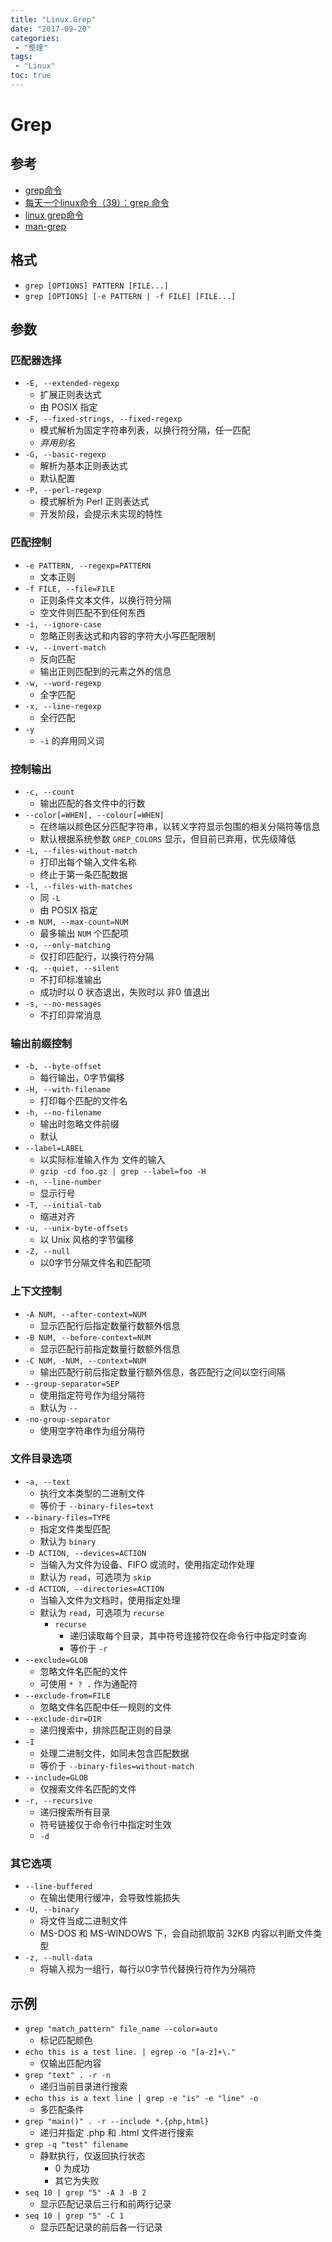 ```yaml
---
title: "Linux.Grep"
date: "2017-09-20"
categories:
 - "整理"
tags:
 - "Linux"
toc: true
---
```



# Grep
## 参考
- [grep命令](http://man.linuxde.net/grep)
- [每天一个linux命令（39）：grep 命令](http://www.cnblogs.com/peida/archive/2012/12/17/2821195.html)
- [linux grep命令](http://www.cnblogs.com/end/archive/2012/02/21/2360965.html)
- [man-grep](http://otzm88f21.bkt.clouddn.com/b9a82f1e-a3ba-4f54-b6e4-7aa00de43296.txt)


## 格式
- `grep [OPTIONS] PATTERN [FILE...]`
- `grep [OPTIONS] [-e PATTERN | -f FILE] [FILE...]`

## 参数
### 匹配器选择
- `-E, --extended-regexp`
    - 扩展正则表达式
    - 由 POSIX 指定
- `-F, --fixed-strings, --fixed-regexp`
    - 模式解析为固定字符串列表，以换行符分隔，任一匹配
    - *弃用别名*
- `-G, --basic-regexp`
    - 解析为基本正则表达式
    - 默认配置
- `-P, --perl-regexp`
    - 模式解析为 Perl 正则表达式
    - 开发阶段，会提示未实现的特性

### 匹配控制
- `-e PATTERN, --regexp=PATTERN`
    - 文本正则
- `-f FILE, --file=FILE`
    - 正则条件文本文件，以换行符分隔
    - 空文件则匹配不到任何东西
- `-i, --ignore-case`
    - 忽略正则表达式和内容的字符大小写匹配限制
- `-v, --invert-match`
    - 反向匹配
    - 输出正则匹配到的元素之外的信息
- `-w, --word-regexp`
    - 全字匹配
- `-x, --line-regexp`
    - 全行匹配
- `-y`
    - `-i` 的弃用同义词

### 控制输出   
- `-c, --count`
    - 输出匹配的各文件中的行数
- `--color[=WHEN], --colour[=WHEN]`
    - 在终端以颜色区分匹配字符串，以转义字符显示包围的相关分隔符等信息
    - 默认根据系统参数 `GREP_COLORS` 显示，但目前已弃用，优先级降低
- `-L, --files-without-match`
    - 打印出每个输入文件名称
    - 终止于第一条匹配数据
- `-l, --files-with-matches`
    - 同 `-L`
    - 由 POSIX 指定
- `-m NUM, --max-count=NUM`
    - 最多输出 `NUM` 个匹配项
- `-o, --only-matching`
    - 仅打印匹配行，以换行符分隔
- `-q, --quiet, --silent`
    - 不打印标准输出
    - 成功时以 0 状态退出，失败时以 非0 值退出
- `-s, --no-messages`
    - 不打印异常消息

### 输出前缀控制   
- `-b, --byte-offset`
    - 每行输出，0字节偏移
- `-H, --with-filename`
    - 打印每个匹配的文件名
- `-h, --no-filename`
    - 输出时忽略文件前缀
    - 默认
- `--label=LABEL`
    - 以实际标准输入作为 <LABEL> 文件的输入
    - `gzip -cd foo.gz | grep --label=foo -H`
- `-n, --line-number`
    - 显示行号
- `-T, --initial-tab`
    - 缩进对齐
- `-u, --unix-byte-offsets`
    - 以 Unix 风格的字节偏移
- `-Z, --null`
    - 以0字节分隔文件名和匹配项

### 上下文控制   
- `-A NUM, --after-context=NUM`
    - 显示匹配行后指定数量行数额外信息
- `-B NUM, --before-context=NUM`
    - 显示匹配行前指定数量行数额外信息
- `-C NUM, -NUM, --context=NUM`
    - 输出匹配行前后指定数量行额外信息，各匹配行之间以空行间隔
- `--group-separator=SEP`
    - 使用指定符号作为组分隔符
    - 默认为 `--`
- `-no-group-separator`
    - 使用空字符串作为组分隔符

### 文件目录选项   
- `-a, --text`
    - 执行文本类型的二进制文件
    - 等价于 `--binary-files=text`
- `--binary-files=TYPE`
    - 指定文件类型匹配
    - 默认为 `binary`
- `-D ACTION, --devices=ACTION`
    - 当输入为文件为设备、FIFO 或流时，使用指定动作<ACTION>处理
    - 默认为 `read`，可选项为 `skip`
- `-d ACTION, --directories=ACTION`
    - 当输入文件为文档时，使用指定<ACTION>处理
    - 默认为 `read`，可选项为 `recurse`
        - `recurse`
            - 递归读取每个目录，其中符号连接符仅在命令行中指定时查询
            - 等价于 `-r`
- `--exclude=GLOB`
    - 忽略文件名匹配<GLOB>的文件
    - 可使用 `* ? .` 作为通配符
- `--exclude-from=FILE`
    - 忽略文件名匹配<FILE>中任一规则的文件
- `--exclude-dir=DIR`
    - 递归搜索中，排除匹配正则的目录
- `-I`
    - 处理二进制文件，如同未包含匹配数据
    - 等价于 `--binary-files=without-match`
- `--include=GLOB`
    - 仅搜索文件名匹配<GLOB>的文件
- `-r, --recursive`
    - 递归搜索所有目录
    - 符号链接仅于命令行中指定时生效
    - `-d`

### 其它选项   
- `--line-buffered`
    - 在输出使用行缓冲，会导致性能损失
- `-U, --binary`
    - 将文件当成二进制文件
    - MS-DOS 和 MS-WINDOWS 下，会自动抓取前 32KB 内容以判断文件类型
- `-z, --null-data`
    - 将输入视为一组行，每行以0字节代替换行符作为分隔符

## 示例
- `grep "match_pattern" file_name --color=auto`
    - 标记匹配颜色
- `echo this is a test line. | egrep -o "[a-z]+\."`
    - 仅输出匹配内容
- `grep "text" . -r -n`
    - 递归当前目录进行搜索
- `echo this is a text line | grep -e "is" -e "line" -o`
    - 多匹配条件
- `grep "main()" . -r --include *.{php,html}`
    - 递归并指定 .php 和 .html 文件进行搜索
- `grep -q "test" filename`
    - 静默执行，仅返回执行状态
        - 0 为成功
        - 其它为失败
- `seq 10 | grep "5" -A 3 -B 2`
    - 显示匹配记录后三行和前两行记录
- `seq 10 | grep "5" -C 1`
    - 显示匹配记录的前后各一行记录
